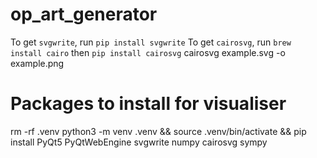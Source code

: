 # op_art_generator
To get `svgwrite`, run `pip install svgwrite`
To get `cairosvg`, run `brew install cairo` then `pip install cairosvg`
cairosvg example.svg -o example.png

# Packages to install for visualiser
rm -rf .venv
python3 -m venv .venv && source .venv/bin/activate && pip install PyQt5 PyQtWebEngine svgwrite numpy cairosvg sympy

